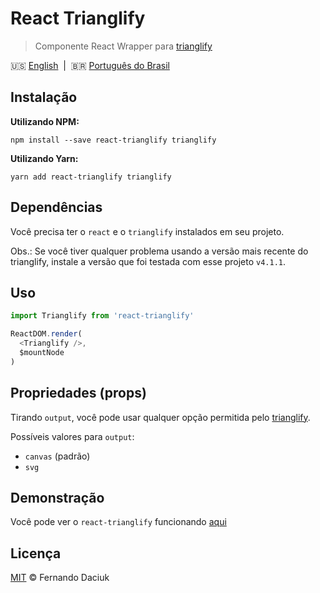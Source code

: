 # React Trianglify

> Componente React Wrapper para [trianglify][trianglify-url]

:us: [English][en-docs]&nbsp;&nbsp;|&nbsp;&nbsp;:brazil: [Português do Brasil][pt-br-docs]

## Instalação

**Utilizando NPM:**

```console
npm install --save react-trianglify trianglify
```

**Utilizando Yarn:**

```console
yarn add react-trianglify trianglify
```

## Dependências

Você precisa ter o `react` e o `trianglify` instalados em seu projeto.

Obs.:  Se você tiver qualquer problema usando a versão mais recente do trianglify,
instale a versão que foi testada com esse projeto `v4.1.1`.

## Uso

```js
import Trianglify from 'react-trianglify'

ReactDOM.render(
  <Trianglify />,
  $mountNode
)
```

## Propriedades (props)

Tirando `output`, você pode usar qualquer opção permitida pelo [trianglify][trianglify-url-options].

Possíveis valores para `output`:
- `canvas` (padrão)
- `svg`

## Demonstração

Você pode ver o `react-trianglify` funcionando [aqui][demo-url]

## Licença

[MIT][license-url] &copy; Fernando Daciuk

[trianglify-url]: https://github.com/qrohlf/trianglify
[trianglify-url-options]: https://github.com/qrohlf/trianglify#-configuration
[demo-url]: https://react-trianglify.vercel.app/
[license-url]: https://github.com/fdaciuk/licenses/blob/master/MIT-LICENSE.md
[en-docs]: /README.md
[pt-br-docs]: /docs/pt-br.md

